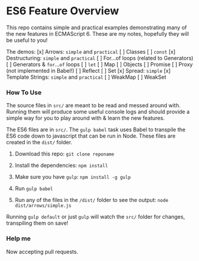 # ES6 Feature Overview

This repo contains simple and practical examples demonstrating many of the new features in ECMAScript 6. These are my notes, hopefully they will be useful to you!

The demos:
[x] Arrows: `simple` and `practical`
[ ] Classes
[ ] `const`
[x] Destructuring: `simple` and `practical`
[ ] For...of loops (related to Generators)
[ ] Generators & `for`...`of` loops
[ ] `let`
[ ] Map
[ ] Objects
[ ] Promise
[ ] Proxy (not implemented in Babel!)
[ ] Reflect
[ ] Set
[x] Spread: `simple`
[x] Template Strings: `simple` and `practical`
[ ] WeakMap
[ ] WeakSet

### How To Use

The source files in `src/` are meant to be read and messed around with. Running them will produce some useful console logs and should provide a simple way for you to play around with & learn the new features.

The ES6 files are in `src/`. The `gulp babel` task uses Babel to transpile the ES6 code down to javascript that can be run in Node. These files are created in the `dist/` folder.

1. Download this repo: `git clone reponame`

2. Install the dependencies: `npm install`

3. Make sure you have `gulp`: `npm install -g gulp`

3. Run `gulp babel`

4. Run any of the files in the `/dist/` folder to see the output: `node dist/arrows/simple.js`

Running `gulp default` or just `gulp` will watch the `src/` folder for changes, transpiling them on save!

### Help me

Now accepting pull requests.